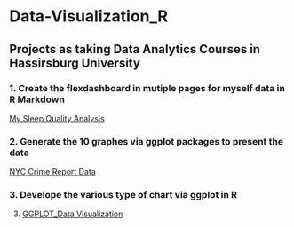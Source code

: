 # Data-Visualization_R

## Projects as taking Data Analytics Courses in Hassirsburg University 

### 1. Create the flexdashboard in mutiple pages for myself data in R Markdown 
[My Sleep Quality Analysis](https://htmlpreview.github.io/?https://github.com/wanlinglee0301/Data-Visualization_R/blob/master/My_Sleep_Analysis.html#page3)

### 2. Generate the 10 graphes via ggplot packages to present the data   
[NYC Crime Report Data](https://htmlpreview.github.io/?https://github.com/wanlinglee0301/Data-Visualization_R/blob/master/NYC_crime_v1.nb.html)

### 3. Develope the various type of chart via ggplot in R
3. [GGPLOT_Data Visualization](https://htmlpreview.github.io/?https://github.com/wanlinglee0301/Data-Visualization_R/blob/master/visualization_v1.nb.html)
